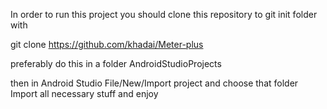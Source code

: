 In order to run this project you should clone this repository to git init folder with 

git clone https://github.com/khadai/Meter-plus

preferably do this in a folder AndroidStudioProjects

then in Android Studio File/New/Import project and choose that folder
Import all necessary stuff and enjoy
